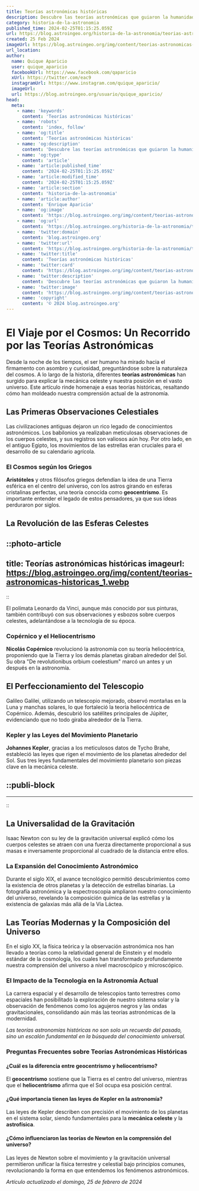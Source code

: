 ```yaml
---
title: Teorías astronómicas históricas
description: Descubre las teorías astronómicas que guiaron la humanidad a través de la historia y forjaron el camino de la ciencia moderna.
category: historia-de-la-astronomia
published_time: 2024-02-25T01:15:25.059Z
url: https://blog.astroingeo.org/historia-de-la-astronomia/teorias-astronomicas-historicas
created: 25 Feb 2024
imageUrl: https://blog.astroingeo.org/img/content/teorias-astronomicas-historicas_1.webp
url_location:
author:
  name: Quique Aparicio
  user: quique_aparicio
  facebookUrl: https://www.facebook.com/qaparicio
  xUrl: https://twitter.com/eac9
  instagramUrl: https://www.instagram.com/quique_aparicio/
  imageUrl: 
  url: https://blog.astroingeo.org/usuario/quique_aparicio/
head:
  meta:
    - name: 'keywords'
      content: 'Teorías astronómicas históricas'
    - name: 'robots'
      content: 'index, follow'
    - name: 'og:title'
      content: 'Teorías astronómicas históricas'
    - name: 'og:description'
      content: 'Descubre las teorías astronómicas que guiaron la humanidad a través de la historia y forjaron el camino de la ciencia moderna.'
    - name: 'og:type'
      content: 'article'
    - name: 'article:published_time'
      content: '2024-02-25T01:15:25.059Z'
    - name: 'article:modified_time'
      content: '2024-02-25T01:15:25.059Z'
    - name: 'article:section'
      content: 'historia-de-la-astronomia'
    - name: 'article:author'
      content: 'Enrique Aparicio'
    - name: 'og:image'
      content: 'https://blog.astroingeo.org/img/content/teorias-astronomicas-historicas_1.webp'
    - name: 'og:url'
      content: 'https://blog.astroingeo.org/historia-de-la-astronomia/teorias-astronomicas-historicas'
    - name: 'twitter:domain'
      content: 'blog.astroingeo.org'
    - name: 'twitter:url'
      content: 'https://blog.astroingeo.org/historia-de-la-astronomia/teorias-astronomicas-historicas'
    - name: 'twitter:title'
      content: 'Teorías astronómicas históricas'
    - name: 'twitter:card'
      content: 'https://blog.astroingeo.org/img/content/teorias-astronomicas-historicas_1.webp'
    - name: 'twitter:description'
      content: 'Descubre las teorías astronómicas que guiaron la humanidad a través de la historia y forjaron el camino de la ciencia moderna.'
    - name: 'twitter:image'
      content: 'https://blog.astroingeo.org/img/content/teorias-astronomicas-historicas_1.webp'
    - name: 'copyright'
      content: '© 2024 blog.astroingeo.org'
---
```

# El Viaje por el Cosmos: Un Recorrido por las Teorías Astronómicas

Desde la noche de los tiempos, el ser humano ha mirado hacia el firmamento con asombro y curiosidad, preguntándose sobre la naturaleza del cosmos. A lo largo de la historia, diferentes **teorías astronómicas** han surgido para explicar la mecánica celeste y nuestra posición en el vasto universo. Este artículo rinde homenaje a esas teorías históricas, resaltando cómo han moldeado nuestra comprensión actual de la astronomía.

## Las Primeras Observaciones Celestiales

Las civilizaciones antiguas dejaron un rico legado de conocimientos astronómicos. Los babilonios ya realizaban meticulosas observaciones de los cuerpos celestes, y sus registros son valiosos aún hoy. Por otro lado, en el antiguo Egipto, los movimientos de las estrellas eran cruciales para el desarrollo de su calendario agrícola.

### El Cosmos según los Griegos

**Aristóteles** y otros filósofos griegos defendían la idea de una Tierra esférica en el centro del universo, con los astros girando en esferas cristalinas perfectas, una teoría conocida como **geocentrismo**. Es importante entender el legado de estos pensadores, ya que sus ideas perduraron por siglos.

## La Revolución de las Esferas Celestes


::photo-article
---
title: Teorías astronómicas históricas
imageurl: https://blog.astroingeo.org/img/content/teorias-astronomicas-historicas_1.webp
---
::



El polímata Leonardo da Vinci, aunque más conocido por sus pinturas, también contribuyó con sus observaciones y esbozos sobre cuerpos celestes, adelantándose a la tecnología de su época.

### Copérnico y el Heliocentrismo

**Nicolás Copérnico** revolucionó la astronomía con su teoría heliocéntrica, proponiendo que la Tierra y los demás planetas giraban alrededor del Sol. Su obra "De revolutionibus orbium coelestium" marcó un antes y un después en la astronomía.

## El Perfeccionamiento del Telescopio

Galileo Galilei, utilizando un telescopio mejorado, observó montañas en la Luna y manchas solares, lo que fortaleció la teoría heliocéntrica de Copérnico. Además, descubrió los satélites principales de Júpiter, evidenciando que no todo giraba alrededor de la Tierra.

### Kepler y las Leyes del Movimiento Planetario

**Johannes Kepler**, gracias a los meticulosos datos de Tycho Brahe, estableció las leyes que rigen el movimiento de los planetas alrededor del Sol. Sus tres leyes fundamentales del movimiento planetario son piezas clave en la mecánica celeste.


  ::publi-block
  ---
  ---
  ::
  
  

## La Universalidad de la Gravitación

Isaac Newton con su ley de la gravitación universal explicó cómo los cuerpos celestes se atraen con una fuerza directamente proporcional a sus masas e inversamente proporcional al cuadrado de la distancia entre ellos.

### La Expansión del Conocimiento Astronómico

Durante el siglo XIX, el avance tecnológico permitió descubrimientos como la existencia de otros planetas y la detección de estrellas binarias. La fotografía astronómica y la espectroscopia ampliaron nuestro conocimiento del universo, revelando la composición química de las estrellas y la existencia de galaxias más allá de la Vía Láctea.

## Las Teorías Modernas y la Composición del Universo

En el siglo XX, la física teórica y la observación astronómica nos han llevado a teorías como la relatividad general de Einstein y el modelo estándar de la cosmología, los cuales han transformado profundamente nuestra comprensión del universo a nivel macroscópico y microscópico.

### El Impacto de la Tecnología en la Astronomía Actual

La carrera espacial y el desarrollo de telescopios tanto terrestres como espaciales han posibilitado la exploración de nuestro sistema solar y la observación de fenómenos como los agujeros negros y las ondas gravitacionales, consolidando aún más las teorías astronómicas de la modernidad.

*Las teorías astronomías históricas no son solo un recuerdo del pasado, sino un escalón fundamental en la búsqueda del conocimiento universal.*

### Preguntas Frecuentes sobre Teorías Astronómicas Históricas

#### ¿Cuál es la diferencia entre geocentrismo y heliocentrismo?
El **geocentrismo** sostiene que la Tierra es el centro del universo, mientras que el **heliocentrismo** afirma que el Sol ocupa esa posición central.

#### ¿Qué importancia tienen las leyes de Kepler en la astronomía?
Las leyes de Kepler describen con precisión el movimiento de los planetas en el sistema solar, siendo fundamentales para la **mecánica celeste** y la **astrofísica**.

#### ¿Cómo influenciaron las teorías de Newton en la comprensión del universo?
Las leyes de Newton sobre el movimiento y la gravitación universal permitieron unificar la física terrestre y celestial bajo principios comunes, revolucionando la forma en que entendemos los fenómenos astronómicos.

_Artículo actualizado el domingo, 25 de febrero de 2024_